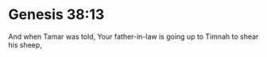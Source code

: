 # Genesis 38:13

And when Tamar was told, Your father-in-law is going up to Timnah to shear his sheep,
